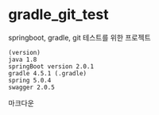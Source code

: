 # gradle_git_test
springboot, gradle, git 테스트를 위한 프로젝트

```
(version)
java 1.8  
springBoot version 2.0.1  
gradle 4.5.1 (.gradle)  
spring 5.0.4   
swagger 2.0.5  
```

마크다운 
